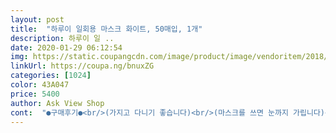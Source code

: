 ```yaml
---
layout: post 
title:  "하루이 일회용 마스크 화이트, 50매입, 1개" 
description: 하루이 일 ..
date: 2020-01-29 06:12:54 
img: https://static.coupangcdn.com/image/product/image/vendoritem/2018/10/17/3466937278/f8f83766-951e-41d0-9198-f9c2c4a29c66.jpg 
linkUrl: https://coupa.ng/bnuxZG 
categories: [1024] 
color: 43A047 
price: 5400 
author: Ask View Shop 
cont:  "●구매후기●<br/>(가지고 다니기 좋습니다)<br/>(마스크를 쓰면 눈까지 가립니다)<br/>(찬바람이 잘 들어오지 않습니다)<br/>*계속 쓰던마스크는 가격이 저렴한(요것도 저렴하지만 더저렴한것)마스크를 작년에 색깔별로 몇통을 구입해서 지금껏 써왔는데 흰색과 연하늘색은 얇지만 다썻고 검정색이 남았는데 남편은 검정색은 오래하고 있으면 양쪽귀<br/>*데이오프 일회용 마스크를 일하는 남편이 주로 쓰고 저도 가끔씩 사용했는데(전 좀더 저렴한 걸 구입해서 쓰고 있습니다)마침 다 사용해서 이번엔 2box를 구입했습니다.<br/><br/>*데이오프 하루이 일회용 마스크 화이트 50×1*<br/>*데이오프 하루이 일회용 마스크 화이트 50개입×1*<br/>*두번째 2box 재구매 입니다~<br/>*저한텐 크지만 남편은 크지 않고 도톰하니 좋다고 합니다~<br/>*제가 저렴한 마스크랑 번갈아가면서 사용해보니~<br/>1.<br/>한장씩 개별포장 입니다.<br/><br/>2.<br/>도톰 합니다.<br/><br/>3.<br/>크기가 좀큽니다.<br/><br/>8세 큰딸래미기관지염때매 요며칠계속 기침이 심해서<br/>■■요즘 미세먼지다 머다해서 마스크할일이 많은데, 다사용할때쯤<br/>■■요즘 오락가락 요상한날씨탓인지,독감도아니라는데<br/>■■저랑 신랑도 가끔하려고 요걸로 사봣는데,<br/>■■코부분에 철사(?)가 잇어서 안쪽에 바람안들어가도록<br/>.<br/> ★그리고 개별 포장이라서 위생상 좋고 비상용 으로 한개씩<br/>.<br/> ★다 사용하면 남편은 요거 또사달라고 하네요~<br/>.<br/> ★요 데이오프 일회용 마스크는 좀 두껍기도 하고 밖에 쓰고 나가서 1시간 이상 지나도 물방울이 거의 생기지 않고 그냥 습기만 찬 것 같아요~<br/>♥가격대비 정말 굿입니다~<br/>가방이나 주머니에 가지고 다니기 편합니다~<br/>개별포장되잇어서 사용하기좋게 포장되잇으니 좋아요~^^<br/>계속 재구매 할껍니다♥<br/>뒷쪽이 아프다고 해서 남편에게 주려고 구입 했는데 남편은<br/>마스크안에 숨쉬는 입김으로 인해 물방울이 많이 생겨 마스크가<br/>묶어줘요~ 좀번거롭긴해도 금액에비해 괜찮은상품인듯 합니다.<br/><br/>썩~괜찮은것 같아요~ 50개 들어잇구요.<br/> 전용상자안에 비닐봉투로<br/>아이한텐 역시 사이즈가 굉장히 크네요;;<br/>아프지 않다고 합니다~<br/>양쪽끈을 묶으니 그나마 얼추 맞긴해서, 착용할때마다 양쪽끈을<br/>완전 맘에 들어합니다^^오랜시간 착용하고 있어도 귀뒷쪽이<br/>일회용마스크 고르다가 요거보고 젤저렴하길래 사봣어요~<br/>저렴한 일회용 마스크는 밖에 쓰고나가서 5분정도 걸으면<br/>젖습니다.<br/>(손가락으로 털면 물방울이 털려요)<br/>추가로 더 구입해놔야겟어요~<br/>코근처(?)에 고정시킬수잇고, 저렴한가격에비해<br/>" 
---
```

